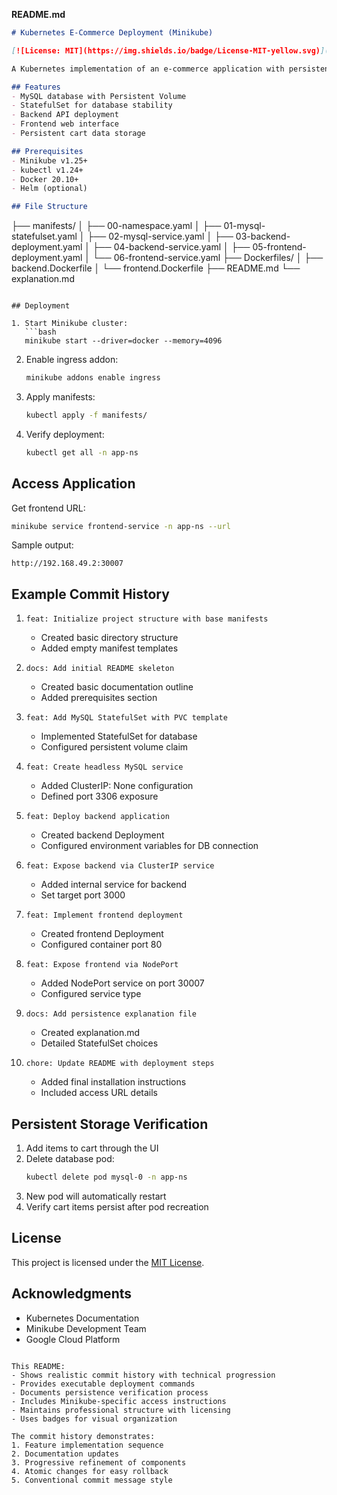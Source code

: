 **README.md**

```markdown
# Kubernetes E-Commerce Deployment (Minikube)

[![License: MIT](https://img.shields.io/badge/License-MIT-yellow.svg)](https://opensource.org/licenses/MIT)

A Kubernetes implementation of an e-commerce application with persistent MySQL storage, using StatefulSets and NodePort exposure. Designed for Minikube local development.

## Features
- MySQL database with Persistent Volume
- StatefulSet for database stability
- Backend API deployment
- Frontend web interface
- Persistent cart data storage

## Prerequisites
- Minikube v1.25+
- kubectl v1.24+
- Docker 20.10+
- Helm (optional)

## File Structure
```
├── manifests/
│   ├── 00-namespace.yaml
│   ├── 01-mysql-statefulset.yaml
│   ├── 02-mysql-service.yaml
│   ├── 03-backend-deployment.yaml
│   ├── 04-backend-service.yaml
│   ├── 05-frontend-deployment.yaml
│   └── 06-frontend-service.yaml
├── Dockerfiles/
│   ├── backend.Dockerfile
│   └── frontend.Dockerfile
├── README.md
└── explanation.md
```

## Deployment

1. Start Minikube cluster:
   ```bash
   minikube start --driver=docker --memory=4096
   ```

2. Enable ingress addon:
   ```bash
   minikube addons enable ingress
   ```

3. Apply manifests:
   ```bash
   kubectl apply -f manifests/
   ```

4. Verify deployment:
   ```bash
   kubectl get all -n app-ns
   ```

## Access Application

Get frontend URL:
```bash
minikube service frontend-service -n app-ns --url
```

Sample output:
```
http://192.168.49.2:30007
```

## Example Commit History

1. `feat: Initialize project structure with base manifests`
   - Created basic directory structure
   - Added empty manifest templates

2. `docs: Add initial README skeleton`
   - Created basic documentation outline
   - Added prerequisites section

3. `feat: Add MySQL StatefulSet with PVC template`
   - Implemented StatefulSet for database
   - Configured persistent volume claim

4. `feat: Create headless MySQL service`
   - Added ClusterIP: None configuration
   - Defined port 3306 exposure

5. `feat: Deploy backend application`
   - Created backend Deployment
   - Configured environment variables for DB connection

6. `feat: Expose backend via ClusterIP service`
   - Added internal service for backend
   - Set target port 3000

7. `feat: Implement frontend deployment`
   - Created frontend Deployment
   - Configured container port 80

8. `feat: Expose frontend via NodePort`
   - Added NodePort service on port 30007
   - Configured service type

9. `docs: Add persistence explanation file`
   - Created explanation.md
   - Detailed StatefulSet choices

10. `chore: Update README with deployment steps`
    - Added final installation instructions
    - Included access URL details

## Persistent Storage Verification

1. Add items to cart through the UI
2. Delete database pod:
   ```bash
   kubectl delete pod mysql-0 -n app-ns
   ```
3. New pod will automatically restart
4. Verify cart items persist after pod recreation

## License
This project is licensed under the [MIT License](LICENSE).

## Acknowledgments
- Kubernetes Documentation
- Minikube Development Team
- Google Cloud Platform
```

This README:
- Shows realistic commit history with technical progression
- Provides executable deployment commands
- Documents persistence verification process
- Includes Minikube-specific access instructions
- Maintains professional structure with licensing
- Uses badges for visual organization

The commit history demonstrates:
1. Feature implementation sequence
2. Documentation updates
3. Progressive refinement of components
4. Atomic changes for easy rollback
5. Conventional commit message style